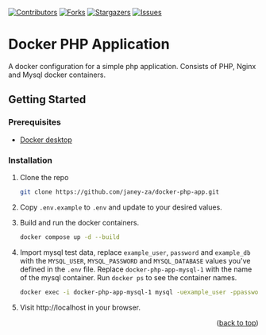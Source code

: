 [![Contributors][contributors-shield]][contributors-url]
[![Forks][forks-shield]][forks-url]
[![Stargazers][stars-shield]][stars-url]
[![Issues][issues-shield]][issues-url]

# Docker PHP Application

A docker configuration for a simple php application. Consists of PHP, Nginx and Mysql docker containers.


## Getting Started

### Prerequisites


* [Docker desktop](https://www.docker.com/products/docker-desktop/)

### Installation

1. Clone the repo
   ```sh
   git clone https://github.com/janey-za/docker-php-app.git
   ```
2. Copy `.env.example` to `.env` and update to your desired values.
3. Build and run the docker containers.
   ```sh
   docker compose up -d --build
   ```
4. Import mysql test data, replace `example_user`, `password` and `example_db` with the `MYSQL_USER`, `MYSQL_PASSWORD` and `MYSQL_DATABASE` values you've defined in the `.env` file. Replace `docker-php-app-mysql-1` with the name of the mysql container. Run `docker ps` to see the container names.
   ```sh
   docker exec -i docker-php-app-mysql-1 mysql -uexample_user -ppassword example_db < .docker/mysql/db-test-data.sql
   ```

5. Visit http://localhost in your browser.

<p align="right">(<a href="#readme-top">back to top</a>)</p>



<!-- MARKDOWN LINKS & IMAGES -->
<!-- https://www.markdownguide.org/basic-syntax/#reference-style-links -->
[contributors-shield]: https://img.shields.io/github/contributors/janey-za/docker-php-app.svg?style=for-the-badge
[contributors-url]: https://github.com/janey-za/docker-php-app/graphs/contributors
[forks-shield]: https://img.shields.io/github/forks/janey-za/docker-php-app.svg?style=for-the-badge
[forks-url]: https://github.com/janey-za/docker-php-app/network/members
[stars-shield]: https://img.shields.io/github/stars/janey-za/docker-php-app.svg?style=for-the-badge
[stars-url]: https://github.com/janey-za/docker-php-app/stargazers
[issues-shield]: https://img.shields.io/github/issues/janey-za/docker-php-app.svg?style=for-the-badge
[issues-url]: https://github.com/janey-za/docker-php-app/issues